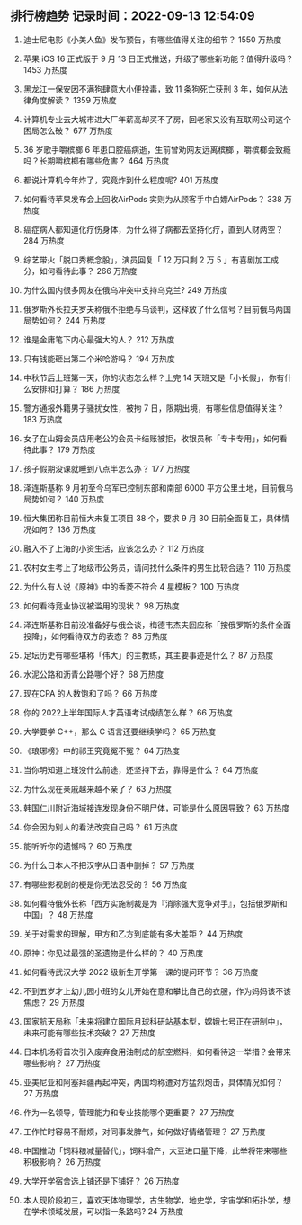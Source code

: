 
## 排行榜趋势 记录时间：2022-09-13 12:54:09
  
  1. 迪士尼电影《小美人鱼》发布预告，有哪些值得关注的细节？ 1550 万热度
    
  2. 苹果 iOS 16 正式版于 9 月 13 日正式推送，升级了哪些新功能？值得升级吗？ 1453 万热度
    
  3. 黑龙江一保安因不满狗肆意大小便投毒，致 11 条狗死亡获刑 3 年，如何从法律角度解读？ 1359 万热度
    
  4. 计算机专业去大城市进大厂年薪高却买不了房，回老家又没有互联网公司这个困局怎么破？ 677 万热度
    
  5. 36 岁歌手嚼槟榔 6 年患口腔癌病逝，生前曾劝网友远离槟榔 ，嚼槟榔会致瘾吗？长期嚼槟榔有哪些危害？ 464 万热度
    
  6. 都说计算机今年炸了，究竟炸到什么程度呢? 401 万热度
    
  7. 如何看待苹果发布会上回收AirPods 实则为从顾客手中白嫖AirPods？ 338 万热度
    
  8. 癌症病人都知道化疗伤身体，为什么得了病都去坚持化疗，直到人财两空？ 284 万热度
    
  9. 综艺带火「脱口秀概念股」，演员回复「 12 万只剩 2 万 5 」有喜剧加工成分，如何看待此事？ 266 万热度
    
  10. 为什么国内很多网友在俄乌冲突中支持乌克兰? 249 万热度
    
  11. 俄罗斯外长拉夫罗夫称俄不拒绝与乌谈判，这释放了什么信号？目前俄乌两国局势如何？ 244 万热度
    
  12. 谁是金庸笔下内心最强大的人？ 212 万热度
    
  13. 只有钱能砸出第二个米哈游吗？ 194 万热度
    
  14. 中秋节后上班第一天，你的状态怎么样？上完 14 天班又是「小长假」，你有什么安排和打算？ 186 万热度
    
  15. 警方通报外籍男子骚扰女性，被拘 7 日，限期出境，有哪些信息值得关注？ 183 万热度
    
  16. 女子在山姆会员店用老公的会员卡结账被拒，收银员称「专卡专用」，如何看待此事？ 179 万热度
    
  17. 孩子假期没课就睡到八点半怎么办？ 177 万热度
    
  18. 泽连斯基称 9 月初至今乌军已控制东部和南部 6000 平方公里土地，目前俄乌局势如何？ 140 万热度
    
  19. 恒大集团称目前恒大未复工项目 38 个，要求 9 月 30 日前全面复工，具体情况如何？ 136 万热度
    
  20. 融入不了上海的小资生活，应该怎么办？ 112 万热度
    
  21. 农村女生考上了地级市公务员，请问找什么条件的男生比较合适？ 110 万热度
    
  22. 为什么有人说《原神》中的香菱不符合 4 星模板？ 100 万热度
    
  23. 如何看待竞业协议被滥用的现状？ 98 万热度
    
  24. 泽连斯基称目前没准备好与俄会谈，梅德韦杰夫回应称「按俄罗斯的条件全面投降」，如何看待双方的表态？ 88 万热度
    
  25. 足坛历史有哪些堪称「伟大」的主教练，其主要事迹是什么？ 87 万热度
    
  26. 水泥公路和沥青公路哪个好？ 68 万热度
    
  27. 现在CPA 的人数饱和了吗？ 66 万热度
    
  28. 你的 2022上半年国际人才英语考试成绩怎么样？ 66 万热度
    
  29. 大学要学 C++，那么 C 语言还要继续学吗？ 65 万热度
    
  30. 《琅琊榜》中的祁王究竟冤不冤？ 64 万热度
    
  31. 当你明知道上班没什么前途，还坚持下去，靠得是什么？ 64 万热度
    
  32. 为什么现在亲戚越来越不亲了？ 63 万热度
    
  33. 韩国仁川附近海域接连发现身份不明尸体，可能是什么原因导致？ 63 万热度
    
  34. 你会因为别人的看法改变自己吗？ 61 万热度
    
  35. 能听听你的遗憾吗？ 60 万热度
    
  36. 为什么日本人不把汉字从日语中删掉？ 57 万热度
    
  37. 有哪些影视剧的梗是你无法忍受的？ 56 万热度
    
  38. 如何看待俄外长称「西方实施制裁是为『消除强大竞争对手』，包括俄罗斯和中国」？ 48 万热度
    
  39. 关于对需求的理解，甲方和乙方到底能有多大差距？ 44 万热度
    
  40. 原神：你见过最强的圣遗物是什么样的？ 40 万热度
    
  41. 如何看待武汉大学 2022 级新生开学第一课的提问环节？ 36 万热度
    
  42. 不到五岁才上幼儿园小班的女儿开始在意和攀比自己的衣服，作为妈妈该不该焦虑？ 29 万热度
    
  43. 国家航天局称「未来将建立国际月球科研站基本型，嫦娥七号正在研制中」，未来可能有哪些技术突破？ 27 万热度
    
  44. 日本机场将首次引入废弃食用油制成的航空燃料，如何看待这一举措？会带来哪些影响？ 27 万热度
    
  45. 亚美尼亚和阿塞拜疆再起冲突，两国均称遭对方猛烈炮击，具体情况如何？ 27 万热度
    
  46. 作为一名领导，管理能力和专业技能哪个更重要？ 27 万热度
    
  47. 工作忙时容易不耐烦，对同事发脾气，如何做好情绪管理？ 27 万热度
    
  48. 中国推动「饲料粮减量替代」，饲料增产，大豆进口量下降，此举将带来哪些积极影响？ 26 万热度
    
  49. 大学开学宿舍选上铺还是下铺好？ 26 万热度
    
  50. 本人现阶段初三，喜欢天体物理学，古生物学，地史学，宇宙学和拓扑学，想在学术领域发展，可以指一条路吗? 24 万热度
    